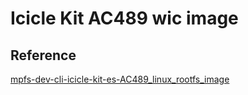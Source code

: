 # Icicle Kit AC489 wic image

## Reference
[mpfs-dev-cli-icicle-kit-es-AC489_linux_rootfs_image](ftp://ftp.actel.com/outgoing/AC489/mpfs-dev-cli-icicle-kit-es-AC489_linux.rootfs.wic.gz) 


